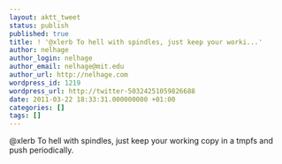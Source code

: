 ```yaml
---
layout: aktt_tweet
status: publish
published: true
title: ! '@xlerb To hell with spindles, just keep your worki...'
author: nelhage
author_login: nelhage
author_email: nelhage@mit.edu
author_url: http://nelhage.com
wordpress_id: 1219
wordpress_url: http://twitter-50324251059826688
date: 2011-03-22 18:33:31.000000000 +01:00
categories: []
tags: []
---
```

@xlerb To hell with spindles, just keep your working copy in a tmpfs and push periodically.
